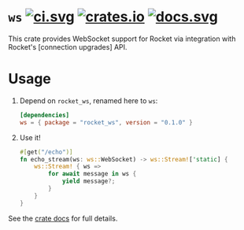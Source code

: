# `ws` [![ci.svg]][ci] [![crates.io]][crate] [![docs.svg]][crate docs]

[crates.io]: https://img.shields.io/crates/v/rocket_ws.svg
[crate]: https://crates.io/crates/rocket_ws
[docs.svg]: https://img.shields.io/badge/web-master-red.svg?style=flat&label=docs&colorB=d33847
[crate docs]: https://api.rocket.rs/v0.5/rocket_ws
[ci.svg]: https://github.com/SergioBenitez/Rocket/workflows/CI/badge.svg
[ci]: https://github.com/SergioBenitez/Rocket/actions

This crate provides WebSocket support for Rocket via integration with Rocket's
[connection upgrades] API.

# Usage

  1. Depend on `rocket_ws`, renamed here to `ws`:

     ```toml
     [dependencies]
     ws = { package = "rocket_ws", version = "0.1.0" }
     ```

   2. Use it!

      ```rust
      #[get("/echo")]
      fn echo_stream(ws: ws::WebSocket) -> ws::Stream!['static] {
          ws::Stream! { ws =>
              for await message in ws {
                  yield message?;
              }
          }
      }
      ```

See the [crate docs] for full details.
